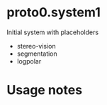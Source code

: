 # proto0.system1

Initial system with placeholders
- stereo-vision
- segmentation
- logpolar

# Usage notes

